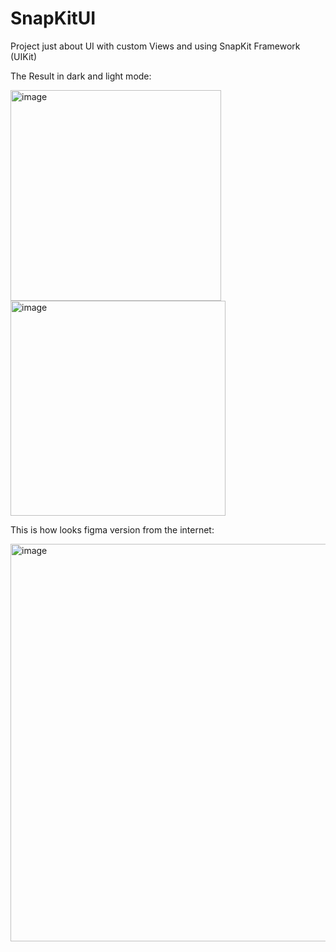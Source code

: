 # SnapKitUI

Project just about UI with custom Views and using SnapKit Framework (UIKit)

The Result in dark and light mode:

<img width="337" alt="image" src="https://user-images.githubusercontent.com/80126271/228078291-4e7931fd-a714-4a94-be4a-47d1f5b0c540.png"> <img width="344" alt="image" src="https://user-images.githubusercontent.com/80126271/228078418-74124e35-6f6e-4509-b410-289e2ee5aadd.png">

This is how looks figma version from the internet:

<img width="636" alt="image" src="https://user-images.githubusercontent.com/80126271/228079320-4b03337f-8c7e-479a-a6f1-312c36f0bf72.png">


